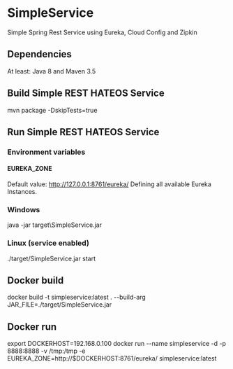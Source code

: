# SimpleService
Simple Spring Rest Service using Eureka, Cloud Config and Zipkin

## Dependencies
At least: Java 8 and Maven 3.5

## Build Simple REST HATEOS Service
mvn package -DskipTests=true

## Run Simple REST HATEOS Service
### Environment variables
#### EUREKA_ZONE 
Default value: http://127.0.0.1:8761/eureka/
Defining all available Eureka Instances.

### Windows
java -jar target\SimpleService.jar

### Linux (service enabled)
./target/SimpleService.jar start

## Docker build
docker build -t simpleservice:latest . --build-arg JAR_FILE=./target/SimpleService.jar

## Docker run
export DOCKERHOST=192.168.0.100
docker run --name simpleservice -d -p 8888:8888 -v /tmp:/tmp -e EUREKA_ZONE=http://$DOCKERHOST:8761/eureka/ simpleservice:latest
